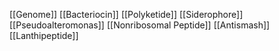 [[Genome]]
[[Bacteriocin]]
[[Polyketide]]
[[Siderophore]]
[[Pseudoalteromonas]]
[[Nonribosomal Peptide]]
[[Antismash]]
[[Lanthipeptide]]
